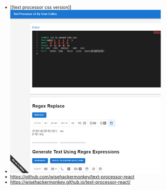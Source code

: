 - [[text processor css version]]
- ![image.png](../assets/image_1638601134933_0.png)
- https://github.com/wisehackermonkey/text-processor-react
- https://wisehackermonkey.github.io/text-processor-react/